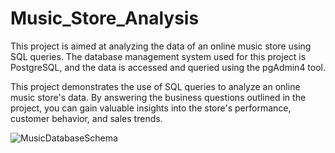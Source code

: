 # Music_Store_Analysis

This project is aimed at analyzing the data of an online music store using SQL queries. The database management system used for this project is PostgreSQL, and the data is accessed and queried using the pgAdmin4 tool.

This project demonstrates the use of SQL queries to analyze an online music store's data. By answering the business questions outlined in the project, you can gain valuable insights into the store's performance, customer behavior, and sales trends. 

![MusicDatabaseSchema](https://github.com/himanshu845/Music_Store_Analysis/assets/72097796/ca5db48c-d753-4605-910f-8e86ea981b85)
